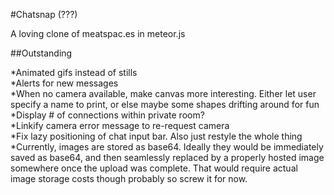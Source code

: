 #Chatsnap (???)

A loving clone of meatspac.es in meteor.js

##Outstanding

*Animated gifs instead of stills  
*Alerts for new messages  
*When no camera available, make canvas more interesting. Either let user specify a name to print, or else maybe some shapes drifting around for fun  
*Display # of connections within private room?  
*Linkify camera error message to re-request camera  
*Fix lazy positioning of chat input bar. Also just restyle the whole thing  
*Currently, images are stored as base64. Ideally they would be immediately saved as base64, and then seamlessly replaced by a properly hosted image somewhere once the upload was complete. That would require actual image storage costs though probably so screw it for now.  


